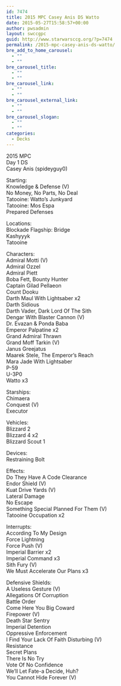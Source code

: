 ```yaml
---
id: 7474
title: 2015 MPC Casey Anis DS Watto
date: 2015-05-27T15:58:57+00:00
author: pwsadmin
layout: swccgpc
guid: http://www.starwarsccg.org/?p=7474
permalink: /2015-mpc-casey-anis-ds-watto/
bre_add_to_home_carousel:
  - ""
  - ""
bre_carousel_title:
  - ""
  - ""
bre_carousel_link:
  - ""
  - ""
bre_carousel_external_link:
  - ""
  - ""
bre_carousel_slogan:
  - ""
  - ""
categories:
  - Decks
---
```

2015 MPC  
Day 1 DS  
Casey Anis (spideyguy0)

Starting:  
Knowledge & Defense (V)  
No Money, No Parts, No Deal  
Tatooine: Watto&#8217;s Junkyard  
Tatooine: Mos Espa  
Prepared Defenses

Locations:  
Blockade Flagship: Bridge  
Kashyyyk  
Tatooine

Characters:  
Admiral Motti (V)  
Admiral Ozzel  
Admiral Piett  
Boba Fett, Bounty Hunter  
Captain Gilad Pellaeon  
Count Dooku  
Darth Maul With Lightsaber x2  
Darth Sidious  
Darth Vader, Dark Lord Of The Sith  
Dengar With Blaster Cannon (V)  
Dr. Evazan & Ponda Baba  
Emperor Palpatine x2  
Grand Admiral Thrawn  
Grand Moff Tarkin (V)  
Janus Greejatus  
Maarek Stele, The Emperor&#8217;s Reach  
Mara Jade With Lightsaber  
P-59  
U-3P0  
Watto x3

Starships:  
Chimaera  
Conquest (V)  
Executor

Vehicles:  
Blizzard 2  
Blizzard 4 x2  
Blizzard Scout 1

Devices:  
Restraining Bolt

Effects:  
Do They Have A Code Clearance  
Endor Shield (V)  
Kuat Drive Yards (V)  
Lateral Damage  
No Escape  
Something Special Planned For Them (V)  
Tatooine Occupation x2

Interrupts:  
According To My Design  
Force Lightning  
Force Push (V)  
Imperial Barrier x2  
Imperial Command x3  
Sith Fury (V)  
We Must Accelerate Our Plans x3

Defensive Shields:  
A Useless Gesture (V)  
Allegations Of Corruption  
Battle Order  
Come Here You Big Coward  
Firepower (V)  
Death Star Sentry  
Imperial Detention  
Oppressive Enforcement  
I Find Your Lack Of Faith Disturbing (V)  
Resistance  
Secret Plans  
There Is No Try  
Vote Of No Confidence  
We&#8217;ll Let Fate-a Decide, Huh?  
You Cannot Hide Forever (V)